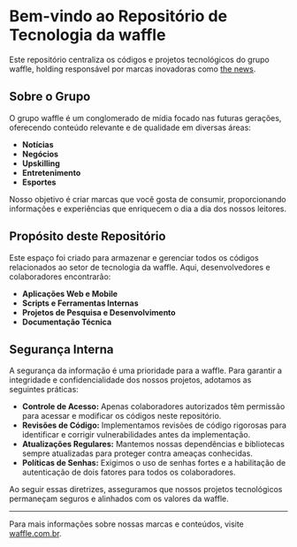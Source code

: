 
# Bem-vindo ao Repositório de Tecnologia da waffle

Este repositório centraliza os códigos e projetos tecnológicos do grupo waffle, holding responsável por marcas inovadoras como [the news](https://thenews.waffle.com.br/).

## Sobre o Grupo

O grupo waffle é um conglomerado de mídia focado nas futuras gerações, oferecendo conteúdo relevante e de qualidade em diversas áreas:

- **Notícias**
- **Negócios**
- **Upskilling**
- **Entretenimento**
- **Esportes**

Nosso objetivo é criar marcas que você gosta de consumir, proporcionando informações e experiências que enriquecem o dia a dia dos nossos leitores.

## Propósito deste Repositório

Este espaço foi criado para armazenar e gerenciar todos os códigos relacionados ao setor de tecnologia da waffle. Aqui, desenvolvedores e colaboradores encontrarão:

- **Aplicações Web e Mobile**
- **Scripts e Ferramentas Internas**
- **Projetos de Pesquisa e Desenvolvimento**
- **Documentação Técnica**

## Segurança Interna

A segurança da informação é uma prioridade para a waffle. Para garantir a integridade e confidencialidade dos nossos projetos, adotamos as seguintes práticas:

- **Controle de Acesso:** Apenas colaboradores autorizados têm permissão para acessar e modificar os códigos neste repositório.
- **Revisões de Código:** Implementamos revisões de código rigorosas para identificar e corrigir vulnerabilidades antes da implementação.
- **Atualizações Regulares:** Mantemos nossas dependências e bibliotecas sempre atualizadas para proteger contra ameaças conhecidas.
- **Políticas de Senhas:** Exigimos o uso de senhas fortes e a habilitação de autenticação de dois fatores para todos os colaboradores.

Ao seguir essas diretrizes, asseguramos que nossos projetos tecnológicos permaneçam seguros e alinhados com os valores da waffle.

---

Para mais informações sobre nossas marcas e conteúdos, visite [waffle.com.br](https://waffle.com.br/). 
